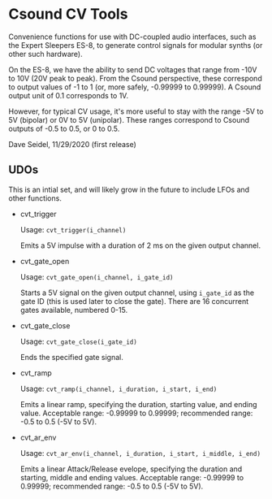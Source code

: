 # Csound CV Tools

Convenience functions for use with DC-coupled audio interfaces, such as the Expert Sleepers ES-8, to generate control signals for modular synths (or other such hardware).

On the ES-8, we have the ability to send DC voltages that range from -10V to 10V (20V peak to peak). From the Csound perspective, these correspond to output values of -1 to 1 (or, more safely, -0.99999 to 0.99999). A Csound output unit of 0.1 corresponds to 1V.

However, for typical CV usage, it's more useful to stay with the range -5V to 5V (bipolar) or 0V to 5V (unipolar). These ranges correspond to Csound outputs of -0.5 to 0.5, or 0 to 0.5.

Dave Seidel, 11/29/2020 (first release)

## UDOs

This is an intial set, and will likely grow in the future to include LFOs and other functions.

 * cvt_trigger

    Usage: `cvt_trigger(i_channel)`

    Emits a 5V impulse with a duration of 2 ms on the given output channel.

 * cvt_gate_open

    Usage: `cvt_gate_open(i_channel, i_gate_id)`

    Starts a 5V signal on the given output channel, using `i_gate_id` as the gate ID (this is used later to close the gate). There are 16 concurrent gates available, numbered 0-15.

 * cvt_gate_close

    Usage: `cvt_gate_close(i_gate_id)`

    Ends the specified gate signal.

 * cvt_ramp

    Usage: `cvt_ramp(i_channel, i_duration, i_start, i_end)`

    Emits a linear ramp, specifying the duration, starting value, and ending value. Acceptable range: -0.99999 to 0.99999; recommended range: -0.5 to 0.5 (-5V to 5V).

 * cvt_ar_env

    Usage: `cvt_ar_env(i_channel, i_duration, i_start, i_middle, i_end)`

    Emits a linear Attack/Release evelope, specifying the duration and starting, middle and ending values. Acceptable range: -0.99999 to 0.99999; recommended range: -0.5 to 0.5 (-5V to 5V).
